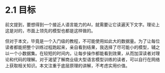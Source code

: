 # 2.1 目标

前文提到，要想得到一个接近人语言能力的AI，就需要让它读遍天下文字。理论上这是对的，市面上领先的模型也都是这样做的。

但对于本文，毕竟是一个入门级的教程，不可能使用如此大的数据量。为了让每位读者都能把整个训练过程跑起来，亲自看到结果，我选择了尽可能小的模型，辅之以一个小数据集。在较短的时间内，让每步操作都能看到效果，从而加深读者对理论和代码的理解。对于渴望了解商业级大型语言模型训练的读者，可以自行在网络上获取相关知识。本文注重于底层原理的讲解，不考虑实用价值。
